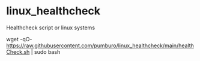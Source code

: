 # linux_healthcheck
Healthcheck script or linux systems


wget -qO- https://raw.githubusercontent.com/pumburo/linux_healthcheck/main/healthCheck.sh | sudo bash
